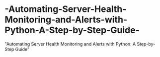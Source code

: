 # -Automating-Server-Health-Monitoring-and-Alerts-with-Python-A-Step-by-Step-Guide-
"Automating Server Health Monitoring and Alerts with Python: A Step-by-Step Guide"

